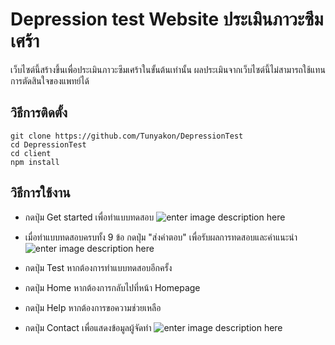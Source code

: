# Depression test Website ประเมินภาวะซึมเศร้า 
เว็บไซต์นี้สร้างขึ้นเพื่อประเมินภาวะซึมเศร้าในขั้นต้นเท่านั้น ผลประเมินจากเว็บไซต์นี้ไม่สามารถใช้แทนการตัดสินใจของแพทย์ได้ 
## วิธีการติดตั้ง
`git clone https://github.com/Tunyakon/DepressionTest`  
`cd DepressionTest`  
`cd client`  
`npm install`
## วิธีการใช้งาน

 - กดปุ่ม Get started เพื่อทำแบบทดสอบ
 ![enter image description here](https://cdn.discordapp.com/attachments/1010018400984104980/1112330092568383528/image.png)

 - เมื่อทำแบบทดสอบครบทั้ง 9 ข้อ กดปุ่ม "ส่งคำตอบ" เพื่อรับผลการทดสอบและคำแนะนำ
 ![enter image description here](https://cdn.discordapp.com/attachments/1010018400984104980/1112330547423871008/image.png)
 
 - กดปุ่ม Test หากต้องการทำแบบทดสอบอีกครั้ง
 - กดปุ่ม Home หากต้องการกลับไปที่หน้า Homepage
 - กดปุ่ม Help หากต้องการขอความช่วยเหลือ
 - กดปุ่ม Contact เพื่อแสดงข้อมูลผู้จัดทำ
 ![enter image description here](https://cdn.discordapp.com/attachments/1010018400984104980/1112330733659377695/image.png)
